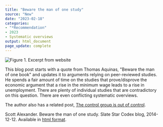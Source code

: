 ```yaml
---
title: "Beware the man of one study"
source: "New"
date: "2023-02-18"
categories:
- "*Recommendation"
- 2023
- Systematic overviews
output: html_document
page_update: complete
---
```


![Figure 1. Excerpt from website](http://www.pmean.com/new-images/23/man-of-one-study-01.png)

<div class="notes">

This blog post starts with a quote from Thomas Aquinas, "Beware the man of one book" and updates it to arguments relying on peer-reviewed studies. He spends a fair amount of time on the studies that prove/disprove the economic argument that a rise in the minimum wage leads to a rise in unemployment. There are plenty of individual studies that are contradictory on this question. There are even conflicting systematic overviews.

The author also has a related post, [The control group is out of control][ale2].

Scott Alexander. Beware the man of one study. Slate Star Codex blog, 2014-12-12. Available in [html format][ale1].

[ale1]: https://slatestarcodex.com/2014/12/12/beware-the-man-of-one-study/
[ale2]: https://slatestarcodex.com/2014/04/28/the-control-group-is-out-of-control/

</div>
